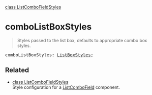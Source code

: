 [class ListComboFieldStyles](ListComboFieldStyles.md)

# comboListBoxStyles

> Styles passed to the list box, defaults to appropriate combo box styles.

<pre class="docgen_signature">comboListBoxStyles: <a href="ListBoxStyles.md">ListBoxStyles</a>;</pre>

## Related

- [<!--{ref:class}-->class ListComboFieldStyles](ListComboFieldStyles.md) \
    Style configuration for a [ListComboField](ListComboField.md) component.
